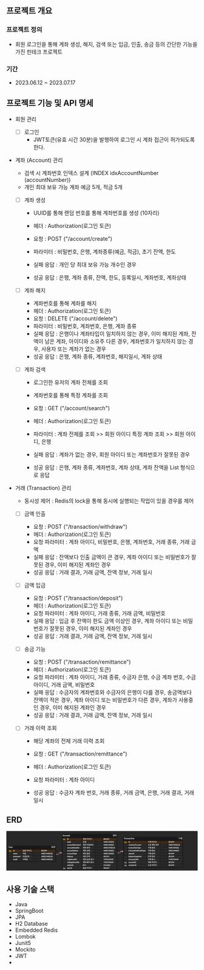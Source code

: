 ## 프로젝트 개요

### 프로젝트 정의
- 회원 로그인을 통해 계좌 생성, 해지, 검색 또는 입금, 인출, 송금 등의 간단한 기능을 가진 핀테크 프로젝트

### 기간
- 2023.06.12 ~ 2023.07.17


## 프로젝트 기능 및 API 명세
- 회원 관리
    - [ ] 로그인 
      - JWT토큰(유효 시간 30분)을 발행하여 로그인 시 계좌 접근이 허가되도록 한다.

- 계좌 (Account) 관리
    - 검색 시 계좌번호 인덱스 설계 (INDEX idxAccountNumber (accountNumber))
    - 개인 최대 보유 가능 계좌 예금 5개, 적금 5개

    - [ ] 계좌 생성
      - UUID를 통해 랜덤 번호를 통해 계좌번호를 생성 (10자리)
      
      - 헤더 : Authorization(로그인 토큰)
      - 요청 : POST ("/account/create")
      - 파라미터 : 비밀번호, 은행, 계좌종류(예금, 적금), 초기 잔액, 한도
      - 실패 응답 : 개인 당 최대 보유 가능 개수인 경우
      - 성공 응답 : 은행, 계좌 종류, 잔액, 한도, 등록일시, 계좌번호, 계좌상태
      
    - [ ] 계좌 해지 
      - 계좌번호를 통해 계좌를 해지
      - 헤더 : Authorization(로그인 토큰)
      - 요청 : DELETE ("/account/delete")
      - 파라미터 : 비밀번호, 계좌번호, 은행, 계좌 종류 
      - 실패 응답 : 은행이나 계좌타입이 일치하지 않는 경우, 이미 해지된 계좌, 잔액이 남은 계좌, 아이디와 소유주 다른 경우, 계좌번호가 일치하지 않는 경우, 사용자 또는 계좌가 없는 경우
      - 성공 응답 : 은행, 계좌 종류, 계좌번호, 해지일시, 계좌 상태
      
    - [ ] 계좌 검색
      - 로그인한 유저의 계좌 전체를 조회
      - 계좌번호를 통해 특정 계좌를 조회
        
      - 요청 : GET ("/account/search")
      - 헤더 : Authorization(로그인 토큰)
      - 파라미터 : 계좌 전체를 조회 >> 회원 아이디
                   특정 계좌 조회 >> 회원 아이디, 은행
      - 실패 응답 : 계좌가 없는 경우, 회원 아이디 또는 계좌번호가 잘못된 경우
      - 성공 응답 : 은행, 계좌 종류, 계좌번호, 계좌 상태, 계좌 잔액을 List 형식으로 응답


- 거래 (Transaction) 관리
    - 동시성 제어 : Redis의 lock을 통해 동시에 실행되는 작업이 있을 경우를 제어    

    - [ ] 금액 인출 
      - 요청 : POST ("/transaction/withdraw")
      - 헤더 : Authorization(로그인 토큰)
      - 요청 파라미터 : 계좌 아이디, 비밀번호, 은행, 계좌번호, 거래 종류, 거래 금액
      - 실패 응답 : 잔액보다 인출 금액이 큰 경우, 계좌 아이디 또는 비밀번호가 잘못된 경우, 이미 해지된 계좌인 경우
      - 성공 응답 : 거래 결과, 거래 금액, 잔액 정보, 거래 일시
        
    - [ ] 금액 입금 
      - 요청 : POST ("/transaction/deposit")
      - 헤더 : Authorization(로그인 토큰)
      - 요청 파라미터 : 계좌 아이디, 거래 종류, 거래 금액, 비밀번호
      - 실패 응답 : 입금 후 잔액이 한도 금액 이상인 경우, 계좌 아이디 또는 비밀번호가 잘못된 경우, 이미 해지된 계좌인 경우
      - 성공 응답 : 거래 결과, 거래 금액, 잔액 정보, 거래 일시
      
    - [ ] 송금 기능 
      - 요청 : POST ("/transaction/remittance")
      - 헤더 : Authorization(로그인 토큰)
      - 요청 파라미터 : 계좌 아이디, 거래 종류, 수금자 은행, 수금 계좌 번호, 수금 아이디, 거래 금액, 비밀번호
      - 실패 응답 : 수금자의 계좌번호와 수금자의 은행이 다를 경우, 송금액보다 잔액이 적은 경우, 계좌 아이디 또는 비밀번호가 다른 경우, 계좌가 사용중인 경우, 이미 해지된 계좌인 경우
      - 성공 응답 : 거래 결과, 거래 금액, 잔액 정보, 거래 일시
      
    - [ ] 거래 이력 조회
      - 해당 계좌의 전체 거래 이력 조회

      - 요청 : GET ("/transaction/remittance")
      - 헤더 : Authorization(로그인 토큰)
      - 요청 파라미터 : 계좌 아이디
      - 성공 응답 : 수금자 계좌 번호, 거래 종류, 거래 금액, 은행, 거래 결과, 거래 일시



## ERD
![ERD](doc/image/ERD.png)



## 사용 기술 스택
- Java
- SpringBoot
- JPA
- H2 Database
- Embedded Redis
- Lombok
- Junit5
- Mockito
- JWT
- 
